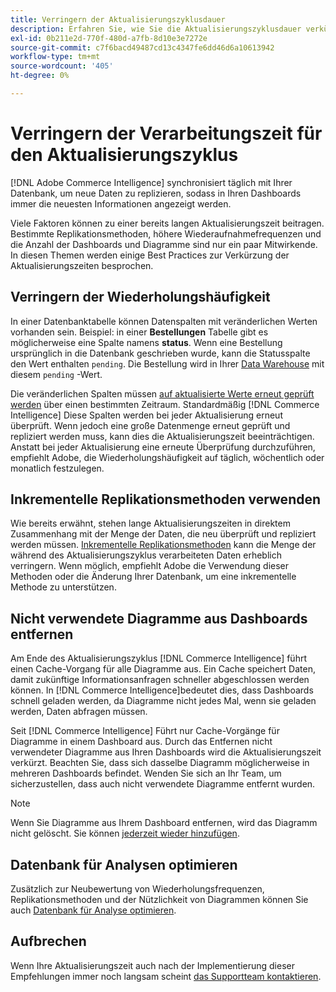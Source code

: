 ```yaml
---
title: Verringern der Aktualisierungszyklusdauer
description: Erfahren Sie, wie Sie die Aktualisierungszyklusdauer verkürzen.
exl-id: 0b211e2d-770f-480d-a7fb-8d10e3e7272e
source-git-commit: c7f6bacd49487cd13c4347fe6dd46d6a10613942
workflow-type: tm+mt
source-wordcount: '405'
ht-degree: 0%

---
```


# Verringern der Verarbeitungszeit für den Aktualisierungszyklus

[!DNL Adobe Commerce Intelligence] synchronisiert täglich mit Ihrer Datenbank, um neue Daten zu replizieren, sodass in Ihren Dashboards immer die neuesten Informationen angezeigt werden.

Viele Faktoren können zu einer bereits langen Aktualisierungszeit beitragen. Bestimmte Replikationsmethoden, höhere Wiederaufnahmefrequenzen und die Anzahl der Dashboards und Diagramme sind nur ein paar Mitwirkende. In diesen Themen werden einige Best Practices zur Verkürzung der Aktualisierungszeiten besprochen.

## Verringern der Wiederholungshäufigkeit

In einer Datenbanktabelle können Datenspalten mit veränderlichen Werten vorhanden sein. Beispiel: in einer **Bestellungen** Tabelle gibt es möglicherweise eine Spalte namens **status**. Wenn eine Bestellung ursprünglich in die Datenbank geschrieben wurde, kann die Statusspalte den Wert enthalten `pending`. Die Bestellung wird in Ihrer [Data Warehouse](../data-analyst/data-warehouse-mgr/tour-dwm.md) mit diesem `pending` -Wert.

Die veränderlichen Spalten müssen [auf aktualisierte Werte erneut geprüft werden](../data-analyst/data-warehouse-mgr/cfg-data-rechecks.md) über einen bestimmten Zeitraum. Standardmäßig [!DNL Commerce Intelligence] Diese Spalten werden bei jeder Aktualisierung erneut überprüft. Wenn jedoch eine große Datenmenge erneut geprüft und repliziert werden muss, kann dies die Aktualisierungszeit beeinträchtigen. Anstatt bei jeder Aktualisierung eine erneute Überprüfung durchzuführen, empfiehlt Adobe, die Wiederholungshäufigkeit auf täglich, wöchentlich oder monatlich festzulegen.

## Inkrementelle Replikationsmethoden verwenden

Wie bereits erwähnt, stehen lange Aktualisierungszeiten in direktem Zusammenhang mit der Menge der Daten, die neu überprüft und repliziert werden müssen. [Inkrementelle Replikationsmethoden](../data-analyst/data-warehouse-mgr/cfg-replication-methods.md) kann die Menge der während des Aktualisierungszyklus verarbeiteten Daten erheblich verringern. Wenn möglich, empfiehlt Adobe die Verwendung dieser Methoden oder die Änderung Ihrer Datenbank, um eine inkrementelle Methode zu unterstützen.

## Nicht verwendete Diagramme aus Dashboards entfernen

Am Ende des Aktualisierungszyklus [!DNL Commerce Intelligence] führt einen Cache-Vorgang für alle Diagramme aus. Ein Cache speichert Daten, damit zukünftige Informationsanfragen schneller abgeschlossen werden können. In [!DNL Commerce Intelligence]bedeutet dies, dass Dashboards schnell geladen werden, da Diagramme nicht jedes Mal, wenn sie geladen werden, Daten abfragen müssen.

Seit [!DNL Commerce Intelligence] Führt nur Cache-Vorgänge für Diagramme in einem Dashboard aus. Durch das Entfernen nicht verwendeter Diagramme aus Ihren Dashboards wird die Aktualisierungszeit verkürzt. Beachten Sie, dass sich dasselbe Diagramm möglicherweise in mehreren Dashboards befindet. Wenden Sie sich an Ihr Team, um sicherzustellen, dass auch nicht verwendete Diagramme entfernt wurden.

>[!NOTE]
>
>Wenn Sie Diagramme aus Ihrem Dashboard entfernen, wird das Diagramm nicht gelöscht. Sie können [jederzeit wieder hinzufügen](../data-user/dashboards/add-charts-dashboard.md).

## Datenbank für Analysen optimieren

Zusätzlich zur Neubewertung von Wiederholungsfrequenzen, Replikationsmethoden und der Nützlichkeit von Diagrammen können Sie auch [Datenbank für Analyse optimieren](../best-practices/opt-db-analysis.md).

## Aufbrechen

Wenn Ihre Aktualisierungszeit auch nach der Implementierung dieser Empfehlungen immer noch langsam scheint [das Supportteam kontaktieren](https://experienceleague.adobe.com/docs/commerce-knowledge-base/kb/troubleshooting/miscellaneous/mbi-service-policies.html).

